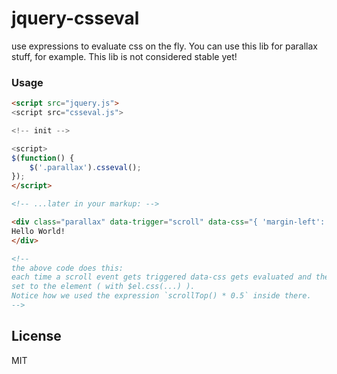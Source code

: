 # jquery-csseval

use expressions to evaluate css on the fly.
You can use this lib for parallax stuff, for example.
This lib is not considered stable yet!

### Usage
```html
<script src="jquery.js">
<script src="csseval.js">

<!-- init -->

<script>
$(function() {
    $('.parallax').csseval();
});
</script>

<!-- ...later in your markup: -->

<div class="parallax" data-trigger="scroll" data-css="{ 'margin-left': '`scrollTop() * 0.5`' }">
Hello World!
</div>

<!--
the above code does this:
each time a scroll event gets triggered data-css gets evaluated and the resulting css gets
set to the element ( with $el.css(...) ).
Notice how we used the expression `scrollTop() * 0.5` inside there.
-->
```

## License
MIT